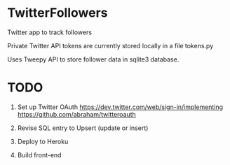 # TwitterFollowers
Twitter app to track followers

Private Twitter API tokens are currently stored locally in a file tokens.py

Uses Tweepy API to store follower data in sqlite3 database.

# TODO
1. Set up Twitter OAuth 
https://dev.twitter.com/web/sign-in/implementing
https://github.com/abraham/twitteroauth

2. Revise SQL entry to Upsert (update or insert)
3. Deploy to Heroku
4. Build front-end
